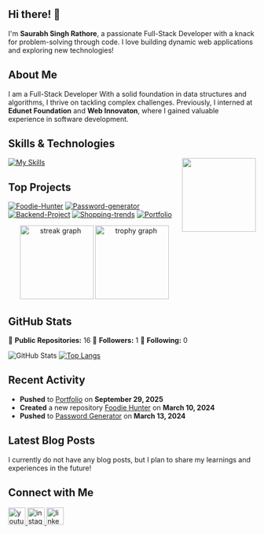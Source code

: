 ## Hi there! 👋

I'm **Saurabh Singh Rathore**, a passionate Full-Stack Developer with a knack for problem-solving through code. I love building dynamic web applications and exploring new technologies!

## About Me

I am a Full-Stack Developer  With a solid foundation in data structures and algorithms, I thrive on tackling complex challenges. Previously, I interned at **Edunet Foundation** and **Web Innovaton**, where I gained valuable experience in software development.

## Skills & Technologies

[![My Skills](https://skillicons.dev/icons?i=js,react,nodejs,express,mongodb,mysql,html,css,bootstrap,tailwind,nextjs,flask,py,vercel,vscode,git,github&perline=8)](https://skillicons.dev)
<img align="right" height="150" src="https://i.imgflip.com/65efzo.gif"  />

## Top Projects
[![**Foodie-Hunter**](https://github-readme-stats.vercel.app/api/pin/?username=saurabh-code-dev&repo=Foodie-Hunter&theme=dark)](https://github.com/saurabh-code-dev/Foodie-Hunter)
[![**Password-generator**](https://github-readme-stats.vercel.app/api/pin/?username=saurabh-code-dev&repo=Password-generator&theme=dark)](https://github.com/saurabh-code-dev/Password-generator)
[![**Backend-Project**](https://github-readme-stats.vercel.app/api/pin/?username=saurabh-code-dev&repo=Backend-Project&theme=dark)](https://github.com/saurabh-code-dev/Backend-Project)
[![**Shopping-trends**](https://github-readme-stats.vercel.app/api/pin/?username=saurabh-code-dev&repo=Shopping-trends&theme=dark)](https://github.com/saurabh-code-dev/Shopping-trends)
[![**Portfolio**](https://github-readme-stats.vercel.app/api/pin/?username=saurabh-code-dev&repo=Portfolio&theme=dark)](https://github.com/saurabh-code-dev/Portfolio)


<div align="center">
  <img src="https://streak-stats.demolab.com?user=maurodesouza&locale=en&mode=daily&theme=dracula&hide_border=false&border_radius=5&order=3" height="150" alt="streak graph"  />
  <img src="https://github-profile-trophy.vercel.app?username=maurodesouza&theme=dracula&column=-1&row=1&margin-w=8&margin-h=8&no-bg=false&no-frame=false&order=4" height="150" alt="trophy graph"  />
</div>

## GitHub Stats
🌟 **Public Repositories:** 16
👥 **Followers:** 1
🔗 **Following:** 0

![GitHub Stats](https://github-readme-stats.vercel.app/api?username=saurabh-code-dev&show_icons=true&theme=radical)
[![Top Langs](https://github-readme-stats.vercel.app/api/top-langs/?username=saurabh-code-dev&layout=compact&theme=dark)](https://github.com/anuraghazra/github-readme-stats)

## Recent Activity

- **Pushed** to [Portfolio](https://github.com/saurabh-code-dev/Portfolio) on **September 29, 2025**
- **Created** a new repository [Foodie Hunter](https://github.com/saurabh-code-dev/Foodie-Hunter) on **March 10, 2024**
- **Pushed** to [Password Generator](https://github.com/saurabh-code-dev/Password-generator) on **March 13, 2024**

## Latest Blog Posts

I currently do not have any blog posts, but I plan to share my learnings and experiences in the future!

## Connect with Me

<div align="left">
  <a href="https://www.youtube.com/@built-with-saurabh" target="_blank">
    <img src="https://img.shields.io/static/v1?message=Youtube&logo=youtube&label=&color=FF0000&logoColor=white&labelColor=&style=for-the-badge" height="35" alt="youtube logo"  />
  </a>
  <a href="https://www.instagram.com/sau.rabhthakur23?igsh=amY5aDJmOGJyNGI1" target="_blank">
    <img src="https://img.shields.io/static/v1?message=Instagram&logo=instagram&label=&color=E4405F&logoColor=white&labelColor=&style=for-the-badge" height="35" alt="instagram logo"  />
  </a>
  <a href="https://www.linkedin.com/in/saurabh023/" target="_blank">
    <img src="https://img.shields.io/static/v1?message=LinkedIn&logo=linkedin&label=&color=0077B5&logoColor=white&labelColor=&style=for-the-badge" height="35" alt="linkedin logo"  />
  </a>
</div>

